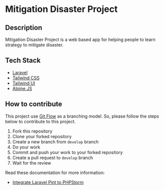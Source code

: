 # Mitigation Disaster Project

## Description
Mitigation Disaster Project is a web based app for helping people to learn strategy to mitigate disaster.

## Tech Stack
- [Laravel](https://laravel.com/)
- [Tailwind CSS](https://tailwindcss.com/)
- [Tailwind UI](https://tailwindui.com/)
- [Alpine JS](https://alpinejs.dev/)

## How to contribute
This project use [Git Flow](https://www.atlassian.com/git/tutorials/comparing-workflows/gitflow-workflow) as a branching model.
So, please follow the steps below to contribute to this project.

1. Fork this repository
2. Clone your forked repository
3. Create a new branch from `develop` branch
4. Do your work
5. Commit and push your work to your forked repository
6. Create a pull request to `develop` branch
7. Wait for the review

Read these documentation for more information:
- [Integrate Laravel Pint to PHPStorm](https://github.com/alifnuryana/mitigation-disaster/blob/feature/setup-project/docs/LARAVEL_PINT.md)
